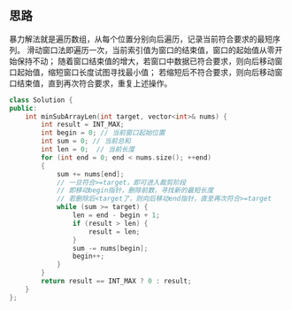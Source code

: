 ## 思路
暴力解法就是遍历数组，从每个位置分别向后遍历，记录当前符合要求的最短序列。
滑动窗口法即遍历一次，当前索引值为窗口的结束值，窗口的起始值从零开始保持不动；
随着窗口结束值的增大，若窗口中数据已符合要求，则向后移动窗口起始值，缩短窗口长度试图寻找最小值；
若缩短后不符合要求，则向后移动窗口结束值，直到再次符合要求，重复上述操作。

```C++
class Solution {
public:
    int minSubArrayLen(int target, vector<int>& nums) {
        int result = INT_MAX;
        int begin = 0; // 当前窗口起始位置
        int sum = 0; // 当前总和
        int len = 0;  // 当前长度
        for (int end = 0; end < nums.size(); ++end)
        {
            sum += nums[end];
            // 一旦符合>=target，即可进入裁剪阶段
            // 即移动begin指针，删除前数，寻找新的最短长度
            // 若删除后<target了，则向后移动end指针，直至再次符合>=target
            while (sum >= target) {
                len = end - begin + 1;
                if (result > len) {
                    result = len;
                }
                sum -= nums[begin];
                begin++;
            }
        }
        return result == INT_MAX ? 0 : result;
    }
};
```
